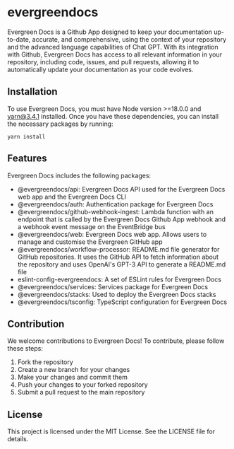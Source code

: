 

# evergreendocs

Evergreen Docs is a Github App designed to keep your documentation up-to-date, accurate, and comprehensive, using the context of your repository and the advanced language capabilities of Chat GPT. With its integration with Github, Evergreen Docs has access to all relevant information in your repository, including code, issues, and pull requests, allowing it to automatically update your documentation as your code evolves.

## Installation

To use Evergreen Docs, you must have Node version >=18.0.0 and yarn@3.4.1 installed. Once you have these dependencies, you can install the necessary packages by running:

```
yarn install
```

## Features

Evergreen Docs includes the following packages:

- @evergreendocs/api: Evergreen Docs API used for the Evergreen Docs web app and the Evergreen Docs CLI
- @evergreendocs/auth: Authentication package for Evergreen Docs
- @evergreendocs/github-webhook-ingest: Lambda function with an endpoint that is called by the Evergreen Docs Github App webhook and a webhook event message on the EventBridge bus
- @evergreendocs/web: Evergreen Docs web app. Allows users to manage and customise the Evergreen GitHub app
- @evergreendocs/workflow-processor: README.md file generator for GitHub repositories. It uses the GitHub API to fetch information about the repository and uses OpenAI's GPT-3 API to generate a README.md file
- eslint-config-evergreendocs: A set of ESLint rules for Evergreen Docs
- @evergreendocs/services: Services package for Evergreen Docs
- @evergreendocs/stacks: Used to deploy the Evergreen Docs stacks
- @evergreendocs/tsconfig: TypeScript configuration for Evergreen Docs

## Contribution

We welcome contributions to Evergreen Docs! To contribute, please follow these steps:

1. Fork the repository
2. Create a new branch for your changes
3. Make your changes and commit them
4. Push your changes to your forked repository
5. Submit a pull request to the main repository

## License

This project is licensed under the MIT License. See the LICENSE file for details.